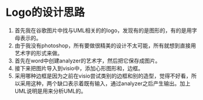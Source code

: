 # Logo的设计思路
1. 首先我在谷歌图片中找与UML相关的的logo，发现有的是图形的，有的是用字母表示的。
2. 由于我没有photoshop，所有要做很精美的设计不太可能，所有就想到直接用艺术字的形式来做。
3. 首先在word中创建analyzer的艺术字，然后把它保存成图片。
4. 接下来把图片导入到visio中，添加心形图形和，边框。
5. 采用哪种边框是因为之前在visio尝试类别的边框和别的造型，觉得不好看，所以采用这种，两个缺口表示着既有输入，通过analyzer之后产生输出。加上UML说明是用来分析UML的。